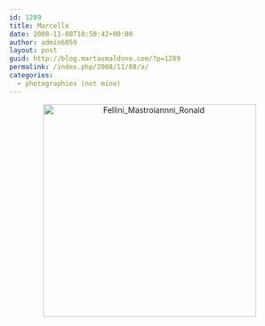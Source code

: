 ```yaml
---
id: 1289
title: Marcello
date: 2008-11-08T10:50:42+00:00
author: admin6059
layout: post
guid: http://blog.martasmaldone.com/?p=1289
permalink: /index.php/2008/11/08/a/
categories:
  - photographies (not mine)
---
```

<p style="text-align: center;">
  <a href="http://blog.martasmaldone.eu/wp-content/uploads/2010/01/Fellini_Mastroiannni_Ronald.jpg"><img class="aligncenter size-full wp-image-1290" title="Fellini_Mastroiannni_Ronald" src="http://blog.martasmaldone.eu/wp-content/uploads/2010/01/Fellini_Mastroiannni_Ronald.jpg" alt="Fellini_Mastroiannni_Ronald" width="383" height="383" srcset="http://blog.martasmaldone.eu/wp-content/uploads/2010/01/Fellini_Mastroiannni_Ronald.jpg 426w, http://blog.martasmaldone.eu/wp-content/uploads/2010/01/Fellini_Mastroiannni_Ronald-150x150.jpg 150w, http://blog.martasmaldone.eu/wp-content/uploads/2010/01/Fellini_Mastroiannni_Ronald-300x300.jpg 300w" sizes="(max-width: 383px) 100vw, 383px" /></a>
</p>